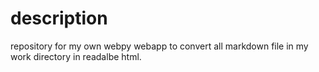 # description

repository for my own webpy webapp to convert all markdown file in my work directory  in readalbe html.
